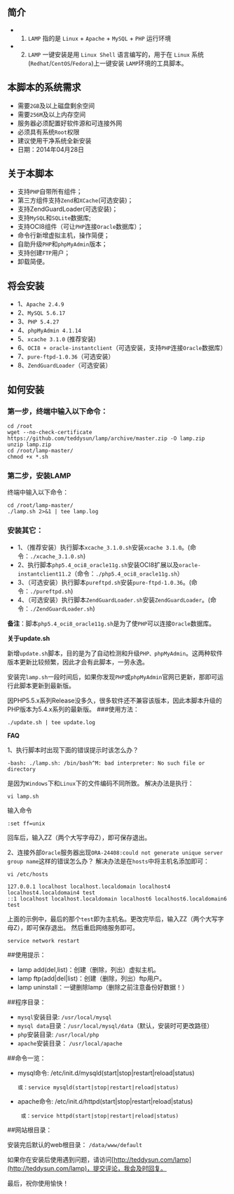 ## 简介
* 1.  `LAMP` 指的是 `Linux` + `Apache` + `MySQL` + `PHP` 运行环境
* 2.  `LAMP` 一键安装是用 `Linux Shell` 语言编写的，用于在 `Linux` 系统(`Redhat`/`CentOS`/`Fedora`)上一键安装 `LAMP`环境的工具脚本。

## 本脚本的系统需求
* 需要`2GB`及以上磁盘剩余空间
* 需要`256M`及以上内存空间
* 服务器必须配置好软件源和可连接外网
* 必须具有系统`Root`权限
* 建议使用干净系统全新安装
* 日期：2014年04月28日

## 关于本脚本
* 支持`PHP`自带所有组件；
* 第三方组件支持`Zend`和`XCache`(可选安装)；
* 支持ZendGuardLoader(可选安装)；
* 支持`MySQL`和`SQLite`数据库;
* 支持OCI8组件（可让`PHP`连接`Oracle`数据库）；
* 命令行新增虚拟主机，操作简便；
* 自助升级`PHP`和`phpMyAdmin`版本；
* 支持创建`FTP`用户；
* 卸载简便。

## 将会安装
* 1、`Apache 2.4.9`
* 2、`MySQL 5.6.17`
* 3、`PHP 5.4.27`
* 4、`phpMyAdmin 4.1.14`
* 5、`xcache 3.1.0` (推荐安装)
* 6、`OCI8 + oracle-instantclient`（可选安装，支持`PHP`连接`Oracle`数据库）
* 7、`pure-ftpd-1.0.36`（可选安装）
* 8、`ZendGuardLoader`（可选安装）

## 如何安装
### 第一步，终端中输入以下命令：

    cd /root
    wget --no-check-certificate https://github.com/teddysun/lamp/archive/master.zip -O lamp.zip
    unzip lamp.zip
    cd /root/lamp-master/
    chmod +x *.sh

### 第二步，安装LAMP
终端中输入以下命令：

    cd /root/lamp-master/
    ./lamp.sh 2>&1 | tee lamp.log

### 安装其它：

* 1、（推荐安装）执行脚本`xcache_3.1.0.sh`安装`xcache 3.1.0`。(命令：`./xcache_3.1.0.sh`)
* 2、执行脚本`php5.4_oci8_oracle11g.sh`安装OCI8扩展以及`oracle-instantclient11.2`（命令：`./php5.4_oci8_oracle11g.sh`）
* 3、（可选安装）执行脚本`pureftpd.sh`安装`pure-ftpd-1.0.36`。(命令：`./pureftpd.sh`)
* 4、（可选安装）执行脚本`ZendGuardLoader.sh`安装`ZendGuardLoader`。(命令：`./ZendGuardLoader.sh`)

**备注**：脚本`php5.4_oci8_oracle11g.sh`是为了使`PHP`可以连接`Oracle`数据库。


**关于update.sh**

新增`update.sh`脚本，目的是为了自动检测和升级`PHP、phpMyAdmin`。这两种软件版本更新比较频繁，因此才会有此脚本，一劳永逸。

安装完`lamp.sh`一段时间后，如果你发现`PHP`或`phpMyAdmin`官网已更新，那即可运行此脚本更新到最新版。

因PHP5.5.x系列Release没多久，很多软件还不兼容该版本，因此本脚本升级的PHP版本为5.4.x系列的最新版。
###使用方法：

    ./update.sh | tee update.log

**FAQ**

1、执行脚本时出现下面的错误提示时该怎么办？

    -bash: ./lamp.sh: /bin/bash^M: bad interpreter: No such file or directory

是因为`Windows`下和`Linux`下的文件编码不同所致。
解决办法是执行：

    vi lamp.sh
输入命令

    :set ff=unix 

回车后，输入ZZ（两个大写字母Z），即可保存退出。

2、连接外部`Oracle`服务器出现`ORA-24408:could not generate unique server group name`这样的错误怎么办？
解决办法是在`hosts`中将主机名添加即可：

    vi /etc/hosts

    127.0.0.1 localhost localhost.localdomain localhost4 localhost4.localdomain4 test
    ::1 localhost localhost.localdomain localhost6 localhost6.localdomain6 test

上面的示例中，最后的那个`test`即为主机名。更改完毕后，输入ZZ（两个大写字母Z），即可保存退出。
然后重启网络服务即可。

    service network restart

##使用提示：

* lamp add(del,list)：创建（删除，列出）虚拟主机。
* lamp ftp(add|del|list)：创建（删除，列出）ftp用户。
* lamp uninstall：一键删除lamp（删除之前注意备份好数据！）

##程序目录：

* `mysql`安装目录: `/usr/local/mysql`
* `mysql data`目录：`/usr/local/mysql/data`（默认，安装时可更改路径）
* `php`安装目录: `/usr/local/php`
* `apache`安装目录： `/usr/local/apache`

##命令一览：
* mysql命令: /etc/init.d/mysqld(start|stop|restart|reload|status)

      或：service mysqld(start|stop|restart|reload|status)
* apache命令: /etc/init.d/httpd(start|stop|restart|reload|status)

       或：service httpd(start|stop|restart|reload|status)      

##网站根目录：

安装完后默认的web根目录： `/data/www/default`

如果你在安装后使用遇到问题，请访问[http://teddysun.com/lamp](http://teddysun.com/lamp)，提交评论，我会及时回复。

最后，祝你使用愉快！
